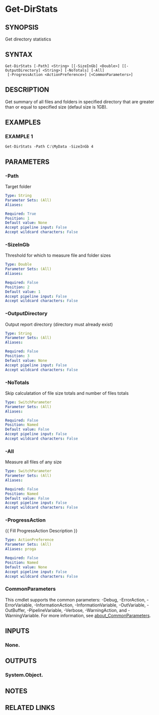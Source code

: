 # Get-DirStats

## SYNOPSIS
Get directory statistics

## SYNTAX

```
Get-DirStats [-Path] <String> [[-SizeInGb] <Double>] [[-OutputDirectory] <String>] [-NoTotals] [-All]
 [-ProgressAction <ActionPreference>] [<CommonParameters>]
```

## DESCRIPTION
Get summary of all files and folders in specified directory that are
greater than or equal to specified size (defaul size is 1GB).

## EXAMPLES

### EXAMPLE 1
```
Get-DirStats -Path C:\MyData -SizeInGb 4
```

## PARAMETERS

### -Path
Target folder

```yaml
Type: String
Parameter Sets: (All)
Aliases:

Required: True
Position: 1
Default value: None
Accept pipeline input: False
Accept wildcard characters: False
```

### -SizeInGb
Threshold for which to measure file and folder sizes

```yaml
Type: Double
Parameter Sets: (All)
Aliases:

Required: False
Position: 2
Default value: 1
Accept pipeline input: False
Accept wildcard characters: False
```

### -OutputDirectory
Output report directory (directory must already exist)

```yaml
Type: String
Parameter Sets: (All)
Aliases:

Required: False
Position: 3
Default value: None
Accept pipeline input: False
Accept wildcard characters: False
```

### -NoTotals
Skip calculatation of file size totals and number of files totals

```yaml
Type: SwitchParameter
Parameter Sets: (All)
Aliases:

Required: False
Position: Named
Default value: False
Accept pipeline input: False
Accept wildcard characters: False
```

### -All
Measure all files of any size

```yaml
Type: SwitchParameter
Parameter Sets: (All)
Aliases:

Required: False
Position: Named
Default value: False
Accept pipeline input: False
Accept wildcard characters: False
```

### -ProgressAction
{{ Fill ProgressAction Description }}

```yaml
Type: ActionPreference
Parameter Sets: (All)
Aliases: proga

Required: False
Position: Named
Default value: None
Accept pipeline input: False
Accept wildcard characters: False
```

### CommonParameters
This cmdlet supports the common parameters: -Debug, -ErrorAction, -ErrorVariable, -InformationAction, -InformationVariable, -OutVariable, -OutBuffer, -PipelineVariable, -Verbose, -WarningAction, and -WarningVariable. For more information, see [about_CommonParameters](http://go.microsoft.com/fwlink/?LinkID=113216).

## INPUTS

### None.
## OUTPUTS

### System.Object.
## NOTES

## RELATED LINKS
